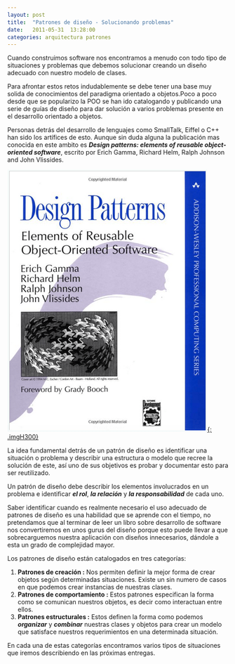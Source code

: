 ```yaml
---
layout: post
title:  "Patrones de diseño - Solucionando problemas"
date:   2011-05-31  13:28:00
categories: arquitectura patrones
---
```


Cuando construimos software nos encontramos a menudo con todo tipo de situaciones y problemas que debemos solucionar creando un 
diseño adecuado con nuestro modelo de clases. 

Para afrontar estos retos indudablemente se debe tener una base muy solida de 
conocimientos del paradigma orientado a objetos.Poco a poco desde que se popularizo la POO se han ido catalogando y publicando 
una serie de guías de diseño para dar solución a varios problemas presente en el desarrollo orientado a objetos. 

Personas detrás del desarrollo de lenguajes como SmallTalk, Eiffel o C++ han sido los artífices de esto. Aunque sin duda alguna la 
publicación mas conocida en este ambito es **_Design patterns: elements of reusable object-oriented software_**, escrito por 
Erich Gamma, Richard Helm, Ralph Johnson and John Vlissides.

[![](/images/book_gof.jpg "Libro en Amazon"){: .imgH300}](http://goo.gl/3vtZb5)<br/>

La idea fundamental detrás de un patrón de diseño es identificar una 
situación o problema y describir una estructura o modelo que recree la solución de este, así uno de sus objetivos es probar y 
documentar esto para ser reutilizado.

Un patrón de diseño debe describir los elementos involucrados en un problema e identificar **_el rol_**, **_la relación_** y
**_la responsabilidad_** de cada uno.

Saber identificar cuando es realmente necesario el uso adecuado de patrones de diseño es una habilidad que se aprende con el tiempo, 
no pretendamos que al terminar de leer un libro sobre desarrollo de software nos convertiremos en unos gurus del diseño porque 
esto puede llevar a que sobrecarguemos nuestra aplicación con diseños innecesarios, dándole a esta un grado de complejidad mayor.

Los patrones de diseño están catalogados en tres categorías:

1.  **Patrones de creación :** Nos permiten definir la mejor forma de crear objetos según determinadas situaciones. 
Existe un sin numero de casos en que podemos crear instancias de nuestras clases.
2.  **Patrones de comportamiento :** Estos patrones especifican la forma como se comunican nuestros objetos, es decir como 
interactuan entre ellos.
3.  **Patrones estructurales :** Estos definen la forma como podemos **_organizar_** y **_combinar_** nuestras clases y objetos 
para crear un modelo que satisface nuestros requerimientos en una determinada situación.

En cada una de estas categorías encontramos varios tipos de situaciones que iremos describiendo en las próximas entregas.